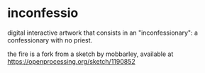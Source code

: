 # inconfessio
digital interactive artwork that consists in an "inconfessionary": a confessionary with no priest.

the fire is a fork from a sketch by mobbarley, available at https://openprocessing.org/sketch/1190852
